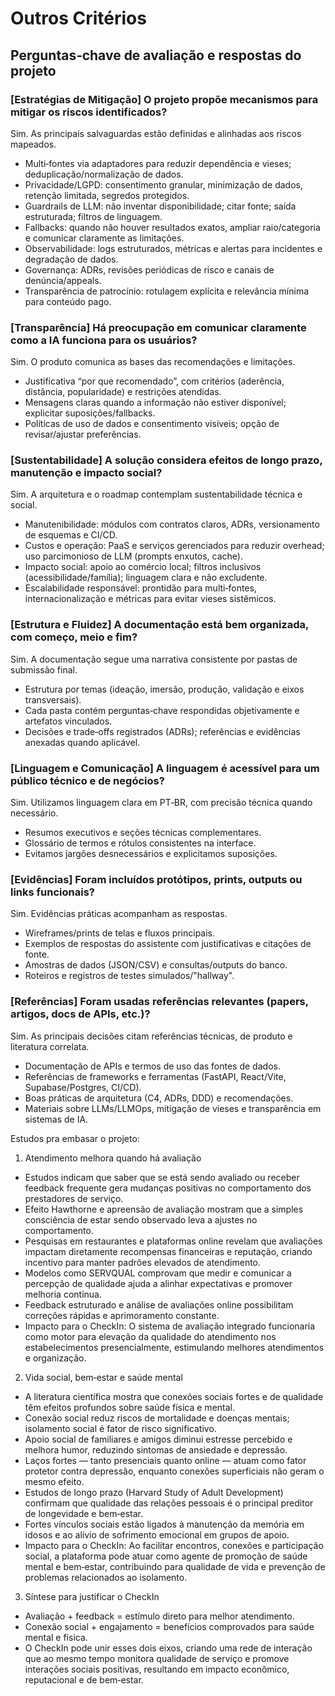 # Outros Critérios

## Perguntas‑chave de avaliação e respostas do projeto

### [Estratégias de Mitigação] O projeto propõe mecanismos para mitigar os riscos identificados?
Sim. As principais salvaguardas estão definidas e alinhadas aos riscos mapeados.
- Multi‑fontes via adaptadores para reduzir dependência e vieses; deduplicação/normalização de dados.
- Privacidade/LGPD: consentimento granular, minimização de dados, retenção limitada, segredos protegidos.
- Guardrails de LLM: não inventar disponibilidade; citar fonte; saída estruturada; filtros de linguagem.
- Fallbacks: quando não houver resultados exatos, ampliar raio/categoria e comunicar claramente as limitações.
- Observabilidade: logs estruturados, métricas e alertas para incidentes e degradação de dados.
- Governança: ADRs, revisões periódicas de risco e canais de denúncia/appeals.
- Transparência de patrocínio: rotulagem explícita e relevância mínima para conteúdo pago.

### [Transparência] Há preocupação em comunicar claramente como a IA funciona para os usuários?
Sim. O produto comunica as bases das recomendações e limitações.
- Justificativa “por que recomendado”, com critérios (aderência, distância, popularidade) e restrições atendidas.
- Mensagens claras quando a informação não estiver disponível; explicitar suposições/fallbacks.
- Políticas de uso de dados e consentimento visíveis; opção de revisar/ajustar preferências.

### [Sustentabilidade] A solução considera efeitos de longo prazo, manutenção e impacto social?
Sim. A arquitetura e o roadmap contemplam sustentabilidade técnica e social.
- Manutenibilidade: módulos com contratos claros, ADRs, versionamento de esquemas e CI/CD.
- Custos e operação: PaaS e serviços gerenciados para reduzir overhead; uso parcimonioso de LLM (prompts enxutos, cache).
- Impacto social: apoio ao comércio local; filtros inclusivos (acessibilidade/família); linguagem clara e não excludente.
- Escalabilidade responsável: prontidão para multi‑fontes, internacionalização e métricas para evitar vieses sistêmicos.

### [Estrutura e Fluidez] A documentação está bem organizada, com começo, meio e fim?
Sim. A documentação segue uma narrativa consistente por pastas de submissão final.
- Estrutura por temas (ideação, imersão, produção, validação e eixos transversais).
- Cada pasta contém perguntas‑chave respondidas objetivamente e artefatos vinculados.
- Decisões e trade‑offs registrados (ADRs); referências e evidências anexadas quando aplicável.

### [Linguagem e Comunicação] A linguagem é acessível para um público técnico e de negócios?
Sim. Utilizamos linguagem clara em PT‑BR, com precisão técnica quando necessário.
- Resumos executivos e seções técnicas complementares.
- Glossário de termos e rótulos consistentes na interface.
- Evitamos jargões desnecessários e explicitamos suposições.

### [Evidências] Foram incluídos protótipos, prints, outputs ou links funcionais?
Sim. Evidências práticas acompanham as respostas.
- Wireframes/prints de telas e fluxos principais.
- Exemplos de respostas do assistente com justificativas e citações de fonte.
- Amostras de dados (JSON/CSV) e consultas/outputs do banco.
- Roteiros e registros de testes simulados/"hallway".

### [Referências] Foram usadas referências relevantes (papers, artigos, docs de APIs, etc.)?
Sim. As principais decisões citam referências técnicas, de produto e literatura correlata.
- Documentação de APIs e termos de uso das fontes de dados.
- Referências de frameworks e ferramentas (FastAPI, React/Vite, Supabase/Postgres, CI/CD).
- Boas práticas de arquitetura (C4, ADRs, DDD) e recomendações.
- Materiais sobre LLMs/LLMOps, mitigação de vieses e transparência em sistemas de IA.

Estudos pra embasar o projeto:

1) Atendimento melhora quando há avaliação
- Estudos indicam que saber que se está sendo avaliado ou receber feedback frequente gera mudanças positivas no comportamento dos prestadores de serviço.
- Efeito Hawthorne e apreensão de avaliação mostram que a simples consciência de estar sendo observado leva a ajustes no comportamento.
- Pesquisas em restaurantes e plataformas online revelam que avaliações impactam diretamente recompensas financeiras e reputação, criando incentivo para manter padrões elevados de atendimento.
- Modelos como SERVQUAL comprovam que medir e comunicar a percepção de qualidade ajuda a alinhar expectativas e promover melhoria contínua.
- Feedback estruturado e análise de avaliações online possibilitam correções rápidas e aprimoramento constante.
- Impacto para o CheckIn: O sistema de avaliação integrado funcionaria como motor para elevação da qualidade do atendimento nos estabelecimentos presencialmente, estimulando melhores atendimentos e organização.

2) Vida social, bem‑estar e saúde mental
- A literatura científica mostra que conexões sociais fortes e de qualidade têm efeitos profundos sobre saúde física e mental.
- Conexão social reduz riscos de mortalidade e doenças mentais; isolamento social é fator de risco significativo.
- Apoio social de familiares e amigos diminui estresse percebido e melhora humor, reduzindo sintomas de ansiedade e depressão.
- Laços fortes — tanto presenciais quanto online — atuam como fator protetor contra depressão, enquanto conexões superficiais não geram o mesmo efeito.
- Estudos de longo prazo (Harvard Study of Adult Development) confirmam que qualidade das relações pessoais é o principal preditor de longevidade e bem‑estar.
- Fortes vínculos sociais estão ligados à manutenção da memória em idosos e ao alívio de sofrimento emocional em grupos de apoio.
- Impacto para o CheckIn: Ao facilitar encontros, conexões e participação social, a plataforma pode atuar como agente de promoção de saúde mental e bem‑estar, contribuindo para qualidade de vida e prevenção de problemas relacionados ao isolamento.

3) Síntese para justificar o CheckIn
- Avaliação + feedback = estímulo direto para melhor atendimento.
- Conexão social + engajamento = benefícios comprovados para saúde mental e física.
- O CheckIn pode unir esses dois eixos, criando uma rede de interação que ao mesmo tempo monitora qualidade de serviço e promove interações sociais positivas, resultando em impacto econômico, reputacional e de bem‑estar.

